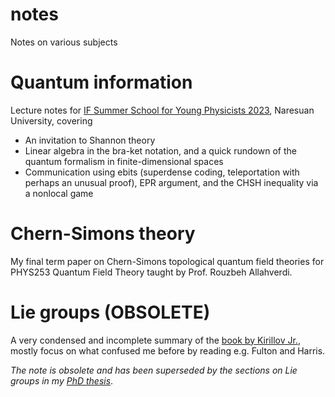 # notes
Notes on various subjects

# Quantum information
Lecture notes for [IF Summer School for Young Physicists 2023](https://www.if.nu.ac.th/2023-if-summer-school/), Naresuan University, covering 
* An invitation to Shannon theory 
* Linear algebra in the bra-ket notation, and a quick rundown of the quantum formalism in finite-dimensional spaces 
* Communication using ebits (superdense coding, teleportation with perhaps an unusual proof), EPR argument, and the CHSH inequality via a nonlocal game

# Chern-Simons theory
My final term paper on Chern-Simons topological quantum field theories for PHYS253 Quantum Field Theory taught by Prof. Rouzbeh Allahverdi.

# Lie groups (OBSOLETE)
A very condensed and incomplete summary of the [book by Kirillov Jr.](https://www.math.stonybrook.edu/~kirillov/liegroups/liegroups.pdf), mostly focus on what confused me before by reading e.g. Fulton and Harris.

*The note is obsolete and has been superseded by the sections on Lie groups in my [PhD thesis](https://github.com/Ninnat/PhD-thesis)*.

